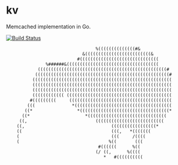 kv
==

Memcached implementation in Go.

[![Build Status](https://travis-ci.org/kv/kv.svg?branch=master)](https://travis-ci.org/kv/kv)

                                      %((((((((((((((#&
                                 &(((((((((((((((((((((((((&
                               #((((((((((((((((((((((((((((((
                   %######&(((((((((((((((((((((((((((((((((((
                (((((((((((((((((((((((((((((((((((((((((((((((((#
               (((((((((((((((((((((((((((((((((((((((((((((((((((#
              (((((((((((((((((((((((((((((((((((((((((((((((((((((
              (((((((((((((((((((((((((((((((((((((((((((((((((((((
              (((((((((((((((((((((((((((((((((((((((((((((((((((((
              (((((((((((( ((((((((((((((((((((((((((((((((((((((((
             #(((((((((     (((((((((((((((((((((((((((((((((((((((
            (((              *(((((((((((((((((((((((((((((((((((((
           ((*                 *((((((((((((((((((((((((((((((((((*
          ((*                     *((((((((((((((((((((((((((((((
         ((,                          ((((((((((((((((((((((((((
        ((,                                 (((((((((((((((((*
        ((                                  (((,   *(((((((
        (                                   (((     /((((
        (                                  %((       (((
                                       #((((((      %((
                                      (/ ((,      %((((
                                         *   #((((((((((
